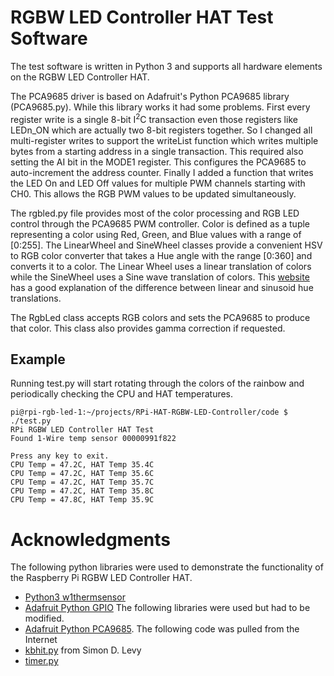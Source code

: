 # RGBW LED Controller HAT Test Software
The test software is written in Python 3 and supports all hardware elements on the RGBW LED Controller HAT.

The PCA9685 driver is based on Adafruit's Python PCA9685 library (PCA9685.py). While this library works it had some problems. First every register write is a single 8-bit I<sup>2</sup>C transaction even those registers like LEDn_ON which are actually two 8-bit registers together. So I changed all multi-register writes to support the writeList function which writes multiple bytes from a starting address in a single transaction. This required also setting the AI bit in the MODE1 register. This configures the PCA9685 to auto-increment the address counter. Finally I added a function that writes the LED On and LED Off values for multiple PWM channels starting with CH0. This allows the RGB PWM values to be updated simultaneously.

The rgbled.py file provides most of the color processing and RGB LED control through the PCA9685 PWM controller. Color is defined as a tuple representing a color using Red, Green, and Blue values with a range of [0:255]. The LinearWheel and SineWheel classes provide a convenient HSV to RGB color converter that takes a Hue angle with the range [0:360] and converts it to a color. The Linear Wheel uses a linear translation of colors while the SineWheel uses a Sine wave translation of colors. This [website](http://www.instructables.com/id/How-to-Make-Proper-Rainbow-and-Random-Colors-With-/) has a good explanation of the difference between linear and sinusoid hue translations.

The RgbLed class accepts RGB colors and sets the PCA9685 to produce that color. This class also provides gamma correction if requested.

## Example
Running test.py will start rotating through the colors of the rainbow and periodically checking the CPU and HAT temperatures.

```
pi@rpi-rgb-led-1:~/projects/RPi-HAT-RGBW-LED-Controller/code $ ./test.py
RPi RGBW LED Controller HAT Test
Found 1-Wire temp sensor 00000991f822

Press any key to exit.
CPU Temp = 47.2C, HAT Temp 35.4C
CPU Temp = 47.2C, HAT Temp 35.6C
CPU Temp = 47.2C, HAT Temp 35.7C
CPU Temp = 47.2C, HAT Temp 35.8C
CPU Temp = 47.8C, HAT Temp 35.9C
```

# Acknowledgments
The following python libraries were used to demonstrate the functionality of the Raspberry Pi RGBW LED Controller HAT.
* [Python3 w1thermsensor](https://github.com/timofurrer/w1thermsensor)
* [Adafruit Python GPIO](https://github.com/adafruit/Adafruit_Python_GPIO)
The following libraries were used but had to be modified.
* [Adafruit Python PCA9685](https://github.com/adafruit/Adafruit_Python_PCA9685).
The following code was pulled from the Internet
* [kbhit.py](http://home.wlu.edu/~levys/software/kbhit.py) from Simon D. Levy
* [timer.py](https://stackoverflow.com/questions/12435211/python-threading-timer-repeat-function-every-n-seconds)
